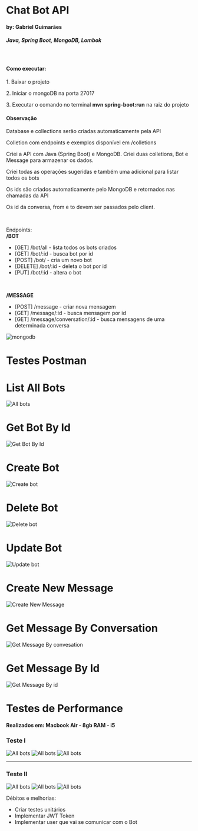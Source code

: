 <h1>Chat Bot API</h1>
<h4>by: Gabriel Guimarães</h4>
<h5>Java, Spring Boot, MongoDB, Lombok</h5>
<br>
<h4>Como executar:</h4>
<p>1. Baixar o projeto</p>
<p>2. Iniciar o mongoDB na porta 27017</p>
<p>3. Executar o comando no terminal <b>mvn spring-boot:run</b> na raiz do projeto</p>

<h4>Observação</h4>
<p>Database e collections serão criadas automaticamente pela API</p>
<p>Colletion com endpoints e exemplos disponível em /colletions</p>
<p>Criei a API com Java (Spring Boot) e MongoDB. Criei duas colletions, Bot e Message para armazenar os dados.</p>
<p>Criei todas as operações sugeridas e também uma adicional para listar todos os bots</p>
<p>Os ids são criados automaticamente pelo MongoDB e retornados nas chamadas da API</p>
<p>Os id da conversa, from e to devem ser passados pelo client.</p>

<br>

<p>Endpoints:
<br>
<b>/BOT</b>
  <ul>
    <li>[GET]    /bot/all - lista todos os bots criados </li>
    <li>[GET]    /bot/:id - busca bot por id </li>
    <li>[POST]   /bot/    - cria um novo bot</li>
    <li>[DELETE] /bot/:id - deleta o bot por id</li>
    <li>[PUT]    /bot/:id - altera o bot </li>
    </ul> 
   <br>
   
<b>/MESSAGE</b>

 <ul>
    <li>[POST] /message - criar nova mensagem</li>
    <li>[GET]  /message/:id - busca mensagem por id</li>
    <li>[GET]  /message/conversation/:id - busca mensagens de uma determinada conversa</li>
    </ul> 

<img src="img/mongoDBdraw.png" alt="mongodb">

<h1>Testes Postman</h1>

<h1>List All Bots</h1>
<img src="img/AllBots.png" alt="All bots">
<br>
<h1>Get Bot By Id</h1>
<img src="img/getBotById.png" alt="Get Bot By Id">
<br>
<h1>Create Bot</h1>
<img src="img/CreateBot.png" alt="Create bot">
<br>
<h1>Delete Bot</h1>
<img src="img/DeleteBot.png" alt="Delete bot">
<br>
<h1>Update Bot</h1>
<img src="img/UpdateBot.png" alt="Update bot">

<h1>Create New Message</h1>
<img src="img/postNewMessage.png" alt="Create New Message">

<h1>Get Message By Conversation</h1>
<img src="img/getMessageByConversation.png" alt="Get Message By convesation">
<h1>Get Message By Id</h1>
<img src="img/getMessageById.png" alt="Get Message By id">


<h1>Testes de Performance</h1>
<h4>Realizados em: Macbook Air - 8gb RAM - i5</h4>
<h3>Teste l</h3>
<img src="img/performanceTests/firstTest/firstscreen.png" alt="All bots">
<img src="img/performanceTests/firstTest/hitsPerSecond.png" alt="All bots">
<img src="img/performanceTests/firstTest/responseTime.png" alt="All bots">
<hr>
<h3>Teste ll</h3>
<img src="img/performanceTests/secondTest/firstscreen.png" alt="All bots">
<img src="img/performanceTests/secondTest/hitsPerSecond.png" alt="All bots">
<img src="img/performanceTests/secondTest/responseTime.png" alt="All bots">

<p> Débitos e melhorias:</p>
<ul>
<li>Criar testes unitários</li>
<li>Implementar JWT Token</li>
<li>Implementar user que vai se comunicar com o Bot</li>
</ul>
